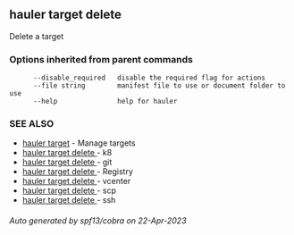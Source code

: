 ## hauler target delete

Delete a target

### Options inherited from parent commands

```
      --disable_required   disable the required flag for actions
      --file string        manifest file to use or document folder to use
      --help               help for hauler
```

### SEE ALSO

* [hauler target](hauler_target.md)	 - Manage targets
* [hauler target delete ](hauler_target_delete_.md)	 - k8
* [hauler target delete ](hauler_target_delete_.md)	 - git
* [hauler target delete ](hauler_target_delete_.md)	 - Registry
* [hauler target delete ](hauler_target_delete_.md)	 - vcenter
* [hauler target delete ](hauler_target_delete_.md)	 - scp
* [hauler target delete ](hauler_target_delete_.md)	 - ssh

###### Auto generated by spf13/cobra on 22-Apr-2023

